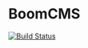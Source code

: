 BoomCMS
=========

[![Build Status](https://travis-ci.org/boomcms/boom-core.svg?branch=master)](https://travis-ci.org/boomcms/boom-core)
